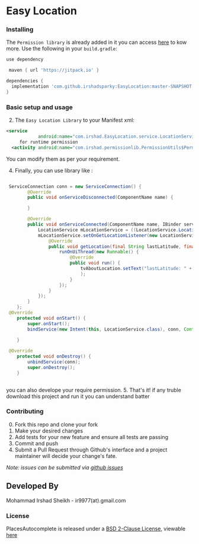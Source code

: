 # Easy Location



### Installing

The `Permission library` is already added in it you can access [here](https://github.com/irshadsparky/PermissionExample) to kow more.
Use the following in your `build.gradle`:

```groovy
use dependency

 maven { url 'https://jitpack.io' }

dependencies {
  implementation 'com.github.irshadsparky:EasyLocation:master-SNAPSHOT'
}
```

### Basic setup and usage


2. The `Easy Location Library` to your Manifest xml:
```xml
<service
            android:name="com.irshad.EasyLocation.service.LocationService"android:launchMode="singleTop" />
     for runtime permission       
  <activity android:name="com.irshad.permissionlib.PermissionUtils$PermissionActivity" />
```
   
 You can modify them as per your requirement.
    
4. Finally, you can use library like :

```java

 ServiceConnection conn = new ServiceConnection() {
        @Override
        public void onServiceDisconnected(ComponentName name) {

        }

        @Override
        public void onServiceConnected(ComponentName name, IBinder service) {
            LocationService mLocationService = ((LocationService.LocationBinder) service).getService();
            mLocationService.setOnGetLocationListener(new LocationService.OnGetLocationListener() {
                @Override
                public void getLocation(final String lastLatitude, final String lastLongitude, final String latitude, final String longitude, final String country, final String locality, final String street) {
                    runOnUiThread(new Runnable() {
                        @Override
                        public void run() {
                            tvAboutLocation.setText("lastLatitude: " + lastLatitude + "lastLongitude: " + lastLongitude + "latitude: " + latitude + "longitude: " + longitude + "getCountryName: " + country + "getLocality: " + locality + "getStreet: " + street
                            );
                        }
                    });
                }
            });
        }
    };
 @Override
    protected void onStart() {
        super.onStart();
        bindService(new Intent(this, LocationService.class), conn, Context.BIND_AUTO_CREATE);

    }
    
 @Override
    protected void onDestroy() {
        unbindService(conn);
        super.onDestroy();
    }
    
```
you can also develope your require permission.
5. That's it! if any truble download this project and run it you can understand batter

### Contributing

0. Fork this repo and clone your fork
0. Make your desired changes
0. Add tests for your new feature and ensure all tests are passing
0. Commit and push
0. Submit a Pull Request through Github's interface and a project maintainer will
decide your change's fate.

_Note: issues can be submitted via [github issues](https://github.com/irshadsparky/EasyLocationExample/issues/new)_

Developed By
------------
Mohammad Irshad Sheikh - ir9977(at).gmail.com

### License

PlacesAutocomplete is released under a [BSD 2-Clause License](http://opensource.org/licenses/BSD-2-Clause), viewable [here](LICENSE.txt)
